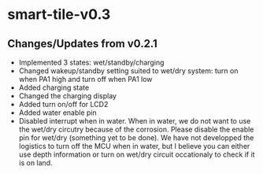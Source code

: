 # smart-tile-v0.3

## Changes/Updates from v0.2.1

* Implemented 3 states: wet/standby/charging
* Changed wakeup/standby setting suited to wet/dry system: turn on when PA1 high and turn off when PA1 low
* Added charging state
* Changed the charging display
* Added turn on/off for LCD2
* Added water enable pin
* Disabled interrupt when in water. When in water, we do not want to use the wet/dry circutry because of the corrosion. Please disable the enable pin for wet/dry (something yet to be done). We have not developped the logistics to turn off the MCU when in water, but I believe you can either use depth information or turn on wet/dry circuit occationaly to check if it is on land.

